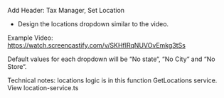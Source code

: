 Add Header: Tax Manager, Set Location

- Design the locations dropdown similar to the video.

Example Video: https://watch.screencastify.com/v/SKHfIRqNUVOvEmkg3tSs

Default values for each dropdown will be “No state“, “No City“ and “No Store“.

Technical notes: locations logic is in this function GetLocations service. View location-service.ts
